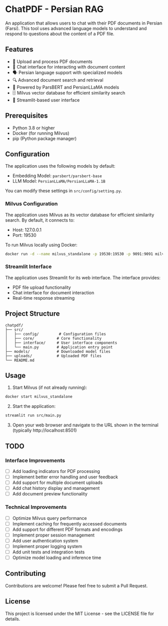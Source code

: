 # ChatPDF - Persian RAG

An application that allows users to chat with their PDF documents in Persian (Farsi). This tool uses advanced language models to understand and respond to questions about the content of a PDF file.

## Features

- 📄 Upload and process PDF documents
- 💬 Chat interface for interacting with document content
- 🗣️ Persian language support with specialized models
- 🔍 Advanced document search and retrieval
- 🧠 Powered by ParsBERT and PersianLLaMA models
- 🗄️ Milvus vector database for efficient similarity search
- 🎨 Streamlit-based user interface

## Prerequisites

- Python 3.8 or higher
- Docker (for running Milvus)
- pip (Python package manager)

## Configuration

The application uses the following models by default:
- Embedding Model: `parsbert/parsbert-base`
- LLM Model: `PersianLLaMA/PersianLLaMA-1.1B`

You can modify these settings in `src/config/setting.py`.

### Milvus Configuration
The application uses Milvus as its vector database for efficient similarity search. By default, it connects to:
- Host: 127.0.0.1
- Port: 19530

To run Milvus locally using Docker:
```bash
docker run -d --name milvus_standalone -p 19530:19530 -p 9091:9091 milvusdb/milvus:latest
```

### Streamlit Interface
The application uses Streamlit for its web interface. The interface provides:
- PDF file upload functionality
- Chat interface for document interaction
- Real-time response streaming

## Project Structure

```
chatpdf/
├── src/
│   ├── config/         # Configuration files
│   ├── core/          # Core functionality
│   ├── interface/     # User interface components
│   └── main.py        # Application entry point
├── models/            # Downloaded model files
├── uploads/           # Uploaded PDF files
└── README.md
```

## Usage

1. Start Milvus (if not already running):
```bash
docker start milvus_standalone
```

2. Start the application:
```bash
streamlit run src/main.py
```

3. Open your web browser and navigate to the URL shown in the terminal (typically http://localhost:8501)

## TODO

### Interface Improvements
- [ ] Add loading indicators for PDF processing
- [ ] Implement better error handling and user feedback
- [ ] Add support for multiple document uploads
- [ ] Add chat history display and management
- [ ] Add document preview functionality

### Technical Improvements
- [ ] Optimize Milvus query performance
- [ ] Implement caching for frequently accessed documents
- [ ] Add support for different PDF formats and encodings
- [ ] Implement proper session management
- [ ] Add user authentication system
- [ ] Implement proper logging system
- [ ] Add unit tests and integration tests
- [ ] Optimize model loading and inference time

## Contributing

Contributions are welcome! Please feel free to submit a Pull Request.

## License

This project is licensed under the MIT License - see the LICENSE file for details.